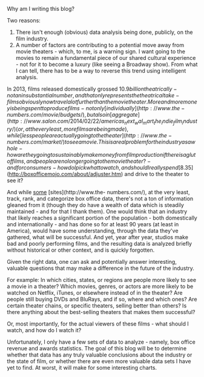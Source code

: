 Why am I writing this blog?  
  
Two reasons:  
  

  1. There isn't enough (obvious) data analysis being done, publicly, on the film industry. 
  2. A number of factors are contributing to a potential move away from movie theaters - which, to me, is a warning sign. I want going to the movies to remain a fundamental piece of our shared cultural experience - not for it to become a luxury (like seeing a Broadway show). From what I can tell, there has to be a way to reverse this trend using intelligent analysis.

  
In 2013, films released domestically grossed $10.9 billion theatrically - not
an insubstantial number, and that only represents the theatrical take - films
obviously now travel a lot further than the movie theater. More and more money
is being spent to produce films - not only [individually](http://www.the-
numbers.com/movie/budgets/), but also in
[aggregate](http://www.salon.com/2014/02/22/americas_next_wal_mart_the_indie_film_industry/)
(or, at the very least, more films are being made), while [less people are
actually going to the theater](http://www.the-numbers.com/market/) to see a
movie. This is a real problem for the industry as a whole - how are they going
to sustainably make money from film production if there is a glut of films,
and people are no longer going to the movie theater? - and for consumers - how
do I pick what to watch, and should I really spend
[$8.35](http://boxofficemojo.com/about/adjuster.htm) and drive to the theater
to see it?  
  
And while [some](http://www.boxofficemojo.com/) [sites](http://www.the-
numbers.com/), at the very least, track, rank, and categorize box office data,
there's not a ton of information gleaned from it (though they do have a wealth
of data which is steadily maintained - and for that I thank them). One would
think that an industry that likely reaches a significant portion of the
population - both domestically and internationally - and has done so for at
least 90 years (at least in America), would have some understanding, through
the data they've gathered, what will be successful. And yet, year after year,
studios make bad and poorly performing films, and the resulting data is
analyzed briefly without historical or other context, and is quickly
forgotten.  
  

Given the right data, one can ask and potentially answer interesting, valuable
questions that may make a difference in the future of the industry.

  

For example: In which cities, states, or regions are people more likely to see
a movie in a theater? Which movies, genres, or actors are more likely to be
watched on Netflix, iTunes, or elsewhere instead of in the theater? Are people
still buying DVDs and BluRays, and if so, where and which ones? Are certain
theater chains, or specific theaters, selling better than others? Is there
anything about the best-selling theaters that makes them successful?

  

Or, most importantly, for the actual viewers of these films - what should I
watch, and how do I watch it?

  

Unfortunately, I only have a few sets of data to analyze - namely, box office
revenue and awards statistics. The goal of this blog will be to determine
whether that data has any truly valuable conclusions about the industry or the
state of film, or whether there are even more valuable data sets I have yet to
find. At worst, it will make for some interesting charts.

